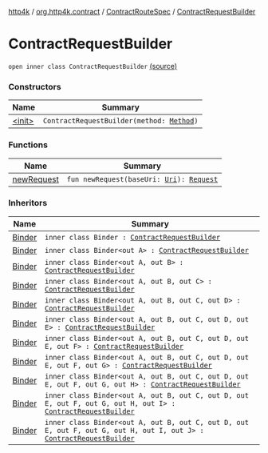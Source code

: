 [http4k](../../../index.md) / [org.http4k.contract](../../index.md) / [ContractRouteSpec](../index.md) / [ContractRequestBuilder](./index.md)

# ContractRequestBuilder

`open inner class ContractRequestBuilder` [(source)](https://github.com/http4k/http4k/blob/master/http4k-contract/src/main/kotlin/org/http4k/contract/routeSpec.kt#L30)

### Constructors

| Name | Summary |
|---|---|
| [&lt;init&gt;](-init-.md) | `ContractRequestBuilder(method: `[`Method`](../../../org.http4k.core/-method/index.md)`)` |

### Functions

| Name | Summary |
|---|---|
| [newRequest](new-request.md) | `fun newRequest(baseUri: `[`Uri`](../../../org.http4k.core/-uri/index.md)`): `[`Request`](../../../org.http4k.core/-request/index.md) |

### Inheritors

| Name | Summary |
|---|---|
| [Binder](../../-contract-route-spec0/-binder/index.md) | `inner class Binder : `[`ContractRequestBuilder`](./index.md) |
| [Binder](../../-contract-route-spec1/-binder/index.md) | `inner class Binder<out A> : `[`ContractRequestBuilder`](./index.md) |
| [Binder](../../-contract-route-spec2/-binder/index.md) | `inner class Binder<out A, out B> : `[`ContractRequestBuilder`](./index.md) |
| [Binder](../../-contract-route-spec3/-binder/index.md) | `inner class Binder<out A, out B, out C> : `[`ContractRequestBuilder`](./index.md) |
| [Binder](../../-contract-route-spec4/-binder/index.md) | `inner class Binder<out A, out B, out C, out D> : `[`ContractRequestBuilder`](./index.md) |
| [Binder](../../-contract-route-spec5/-binder/index.md) | `inner class Binder<out A, out B, out C, out D, out E> : `[`ContractRequestBuilder`](./index.md) |
| [Binder](../../-contract-route-spec6/-binder/index.md) | `inner class Binder<out A, out B, out C, out D, out E, out F> : `[`ContractRequestBuilder`](./index.md) |
| [Binder](../../-contract-route-spec7/-binder/index.md) | `inner class Binder<out A, out B, out C, out D, out E, out F, out G> : `[`ContractRequestBuilder`](./index.md) |
| [Binder](../../-contract-route-spec8/-binder/index.md) | `inner class Binder<out A, out B, out C, out D, out E, out F, out G, out H> : `[`ContractRequestBuilder`](./index.md) |
| [Binder](../../-contract-route-spec9/-binder/index.md) | `inner class Binder<out A, out B, out C, out D, out E, out F, out G, out H, out I> : `[`ContractRequestBuilder`](./index.md) |
| [Binder](../../-contract-route-spec10/-binder/index.md) | `inner class Binder<out A, out B, out C, out D, out E, out F, out G, out H, out I, out J> : `[`ContractRequestBuilder`](./index.md) |
